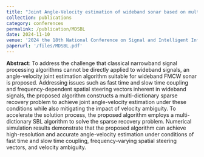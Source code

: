 ```yaml
---
title: "Joint Angle-Velocity estimation of wideband sonar based on multiple dictionary SBL algorithm (in Chinese)"
collection: publications
category: conferences
permalink: /publication/MDSBL
date: 2024-11-10
venue: '2024 the 18th National Conference on Signal and Intelligent Information Processing and Application'
paperurl: '/files/MDSBL.pdf'
---
```


**Abstract**: To address the challenge that classical narrowband signal processing algorithms cannot be directly applied to wideband signals, an angle-velocity joint estimation algorithm suitable for wideband FMCW sonar is proposed. Addressing issues such as fast time and slow time coupling and frequency-dependent spatial steering vectors inherent in wideband signals, the proposed algorithm constructs a multi-dictionary sparse recovery problem to achieve joint angle-velocity estimation under these conditions while also mitigating the impact of 
velocity ambiguity. To accelerate the solution process, the proposed algorithm employs a multi-dictionary SBL algorithm to solve the sparse recovery problem. Numerical simulation results demonstrate that the proposed algorithm can achieve high-resolution and accurate angle-velocity estimation under conditions of fast time and slow time coupling, frequency-varying spatial steering vectors, and velocity ambiguity.
